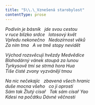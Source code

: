 ```yaml
---
title: "5\\.\_Vznešená starobylost"
contentType: prose
---
```


_Podivín je básník   jde svou cestou  
v ruce blízko srdce   lotosový květ  
Vpředu nekonečno   Nedozírnost věků  
Za ním tma   A ve tmě stopy nevidět_

  

_Východ rozsvěcují hvězdy Medvědice  
Blahodárný vánek stoupá za lunou  
Tyrkysově tmí se strmá hora Hua  
Tiše čisté zvony vyzvánějí tmou_

  

_Na nic nečekajíc   zbavená všech hranic  
duše mocna všeho   co ji oprostí  
Sám tak Žlutý císař   Tak sám císař Yao  
Kdesi na počátku Dávné věčnosti_
